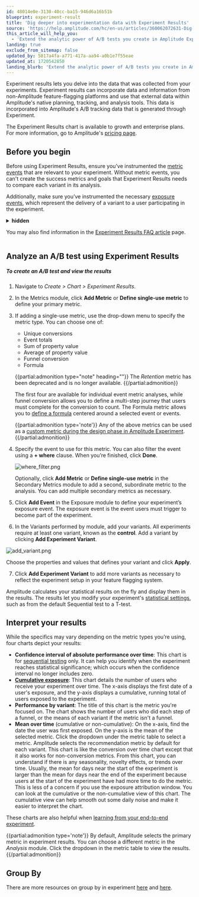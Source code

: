 ```yaml
---
id: 48014e0e-3130-40cc-ba15-946d6a16b51b
blueprint: experiment-result
title: 'Dig deeper into experimentation data with Experiment Results'
source: 'https://help.amplitude.com/hc/en-us/articles/360062072631-Dig-deeper-into-experimentation-data-with-Experiment-Results'
this_article_will_help_you:
  - 'Extend the analytic power of A/B tests you create in Amplitude Experiment'
landing: true
exclude_from_sitemap: false
updated_by: 5817a4fa-a771-417a-aa94-a0b1e7f55eae
updated_at: 1720542850
landing_blurb: 'Extend the analytic power of A/B tests you create in Amplitude Experiment'
---
```

Experiment results lets you delve into the data that was collected from your experiments. Experiment results can incorporate data and information from non-Amplitude feature-flagging platforms and use that external data within Amplitude's native planning, tracking, and analysis tools. This data is incorporated into Amplitude's A/B tracking data that is generated through Experiment.

The Experiment Results chart is available to growth and enterprise plans. For more information, go to Amplitude's [pricing page](https://amplitude.com/pricing).

## Before you begin

Before using Experiment Results, ensure you’ve instrumented the [metric events](/docs/feature-experiment/advanced-techniques/advanced-metric-use-cases) that are relevant to your experiment. Without metric events, you can't create the success metrics and goals that Experiment Results needs to compare each variant in its analysis.

Additionally, make sure you’ve instrumented the necessary [exposure events](/docs/apis/experiment/experiment-management-api-experiments#exposureevent), which represent the delivery of a variant to a user participating in the experiment.

<details>
<summary><b>hidden</b>

You may also find information in the [Experiment Results FAQ article](/docs/faq/experiment-analysis) page. 

</details>

## Analyze an A/B test using Experiment Results

##### To create an A/B test and view the results

1. Navigate to *Create > Chart > Experiment Results*.
2. In the Metrics module, click **Add Metric** or **Define single-use metric** to define your primary metric.
3. If adding a single-use metric, use the drop-down menu to specify the metric type. You can choose one of:

      * Unique conversions
      * Event totals
      * Sum of property value
      * Average of property value
      * Funnel conversion
      * Formula
    
    {{partial:admonition type="note" heading=""}}
    The *Retention* metric has been deprecated and is no longer available.
    {{/partial:admonition}}

	The first four are available for individual event metric analyses, while funnel conversion allows you to define a multi-step journey that users must complete for the conversion to count. The Formula metric allows you to [define a formula](/docs/analytics/charts/experiment-results/experiment-results-use-formula-metrics) centered around a selected event or events. 

	{{partial:admonition type='note'}}
	Any of the above metrics can be used as a [custom metric during the design phase in Amplitude Experiment](/docs/feature-experiment/workflow/define-goals). 
	{{/partial:admonition}}

4. Specify the event to use for this metric. You can also filter the event using a **+ where** clause. When you’re finished, click **Done**.   

	![where_filter.png](/docs/output/img/experiment-results/where-filter-png.png)

	Optionally, click **Add Metric** or **Define single-use metric** in the Secondary Metrics module to add a second, subordinate metric to the analysis. You can add multiple secondary metrics as necessary.

5. Click **Add Event** in the Exposure module to define your experiment’s exposure event. The exposure event is the event users must trigger to become part of the experiment.
6. In the Variants performed by module, add your variants. All experiments require at least one variant, known as the **control**. Add a variant by clicking **Add Experiment Variant**.  
  
  ![add_variant.png](/docs/output/img/experiment-results/add-variant-png.png)
  
  Choose the properties and values that defines your variant and click **Apply**.

7. Click **Add Experiment Variant** to add more variants as necessary to reflect the experiment setup in your feature flagging system.

Amplitude calculates your statistical results on the fly and display them in the results. The results let you modify your experiment's [statistical settings](/docs/feature-experiment/workflow/finalize-statistical-preferences), such as from the default Sequential test to a T-test. 

## Interpret your results

While the specifics may vary depending on the metric types you’re using, four charts depict your results:

* **Confidence interval of absolute performance over time**: This chart is for [sequential testing](https://help.amplitude.com/hc/en-us/articles/17767898439835) only. It can help you identify when the experiment reaches statistical significance; which occurs when the confidence interval no longer includes zero.
* [**Cumulative exposure**](/docs/feature-experiment/advanced-techniques/cumulative-exposure-change-slope): This chart details the number of users who receive your experiment over time. The x-axis displays the first date of a user's exposure, and the y-axis displays a cumulative, running total of users exposed to the experiment.
* **Performance by variant**: The title of this chart is the metric you're focused on. The chart shows the number of users who did each step of a funnel, or the means of each variant if the metric isn't a funnel.
* **Mean over time** (cumulative or non-cumulative): On the x-axis, find the date the user was first exposed. On the y-axis is the mean of the selected metric. Click the dropdown under the metric table to select a metric. Amplitude selects the recommendation metric by default for each variant. This chart is like the conversion over time chart except that it also works for non-conversion metrics. From this chart, you can understand if there is any seasonality, novelty effects, or trends over time. Usually, the mean for days near the start of the experiment is larger than the mean for days near the end of the experiment because users at the start of the experiment have had more time to do the metric. This is less of a concern if you use the exposure attribution window. You can look at the cumulative or the non-cumulative view of this chart. The cumulative view can help smooth out some daily noise and make it easier to interpret the chart.

These charts are also helpful when [learning from your end-to-end experiment](/docs/feature-experiment/overview). 

{{partial:admonition type='note'}}
By default, Amplitude selects the primary metric in experiment results. You can choose a different metric in the *Analysis* module. Click the dropdown in the metric table to view the results. 
{{/partial:admonition}}

## Group By

There are more resources on group by in experiment [here](/docs/analytics/charts/group-by) and [here](/docs/feature-experiment/workflow/experiment-learnings).